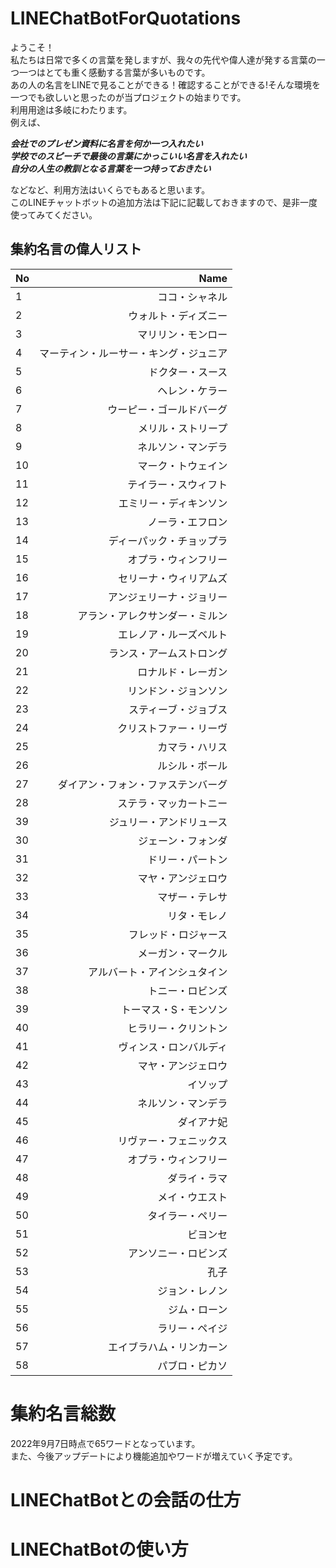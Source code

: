 # LINEChatBotForQuotations
ようこそ！  
私たちは日常で多くの言葉を発しますが、我々の先代や偉人達が発する言葉の一つ一つはとても重く感動する言葉が多いものです。  
あの人の名言をLINEで見ることができる！確認することができる!そんな環境を一つでも欲しいと思ったのが当プロジェクトの始まりです。  
利用用途は多岐にわたります。  
例えば、

***会社でのプレゼン資料に名言を何か一つ入れたい***  
***学校でのスピーチで最後の言葉にかっこいい名言を入れたい***  
***自分の人生の教訓となる言葉を一つ持っておきたい***  

などなど、利用方法はいくらでもあると思います。  
このLINEチャットボットの追加方法は下記に記載しておきますので、是非一度使ってみてください。  

## 集約名言の偉人リスト

| No         | Name        |
|:-----------|------------:|
| 1          |ココ・シャネル|
| 2          |ウォルト・ディズニー|
| 3          |マリリン・モンロー|
| 4          |マーティン・ルーサー・キング・ジュニア|
| 5          |ドクター・スース|
| 6          |ヘレン・ケラー|
| 7          |ウーピー・ゴールドバーグ|
| 8          |メリル・ストリープ|
| 9          |ネルソン・マンデラ|
| 10         |マーク・トウェイン|
| 11         |テイラー・スウィフト|
| 12         |エミリー・ディキンソン|
| 13         |ノーラ・エフロン|
| 14         |ディーパック・チョップラ|
| 15         |オプラ・ウィンフリー|
| 16         |セリーナ・ウィリアムズ|
| 17         |アンジェリーナ・ジョリー|
| 18         |アラン・アレクサンダー・ミルン|
| 19         |エレノア・ルーズベルト|
| 20         |ランス・アームストロング|
| 21         |ロナルド・レーガン|
| 22         |リンドン・ジョンソン|
| 23         |スティーブ・ジョブス|
| 24         |クリストファー・リーヴ|
| 25         |カマラ・ハリス|
| 26         |ルシル・ボール|
| 27         |ダイアン・フォン・ファステンバーグ|
| 28         |ステラ・マッカートニー|
| 39         |ジュリー・アンドリュース|
| 30         |ジェーン・フォンダ|
| 31         |ドリー・パートン|
| 32         |マヤ・アンジェロウ|
| 33         |マザー・テレサ|
| 34         |リタ・モレノ|
| 35         |フレッド・ロジャース|
| 36         |メーガン・マークル|
| 37         |アルバート・アインシュタイン|
| 38         |トニー・ロビンズ|
| 39         |トーマス・S・モンソン|
| 40         |ヒラリー・クリントン|
| 41         |ヴィンス・ロンバルディ|
| 42         |マヤ・アンジェロウ|
| 43         |イソップ|
| 44         |ネルソン・マンデラ|
| 45         |ダイアナ妃|
| 46         |リヴァー・フェニックス|
| 47         |オプラ・ウィンフリー|
| 48         |ダライ・ラマ|
| 49         |メイ・ウエスト|
| 50         |タイラー・ペリー|
| 51         |ビヨンセ|
| 52         |アンソニー・ロビンズ|
| 53         |孔子|
| 54         |ジョン・レノン|
| 55         |ジム・ローン|
| 56         |ラリー・ペイジ|
| 57         |エイブラハム・リンカーン|
| 58         |パブロ・ピカソ|

# 集約名言総数
2022年9月7日時点で65ワードとなっています。  
また、今後アップデートにより機能追加やワードが増えていく予定です。

# LINEChatBotとの会話の仕方

# LINEChatBotの使い方
